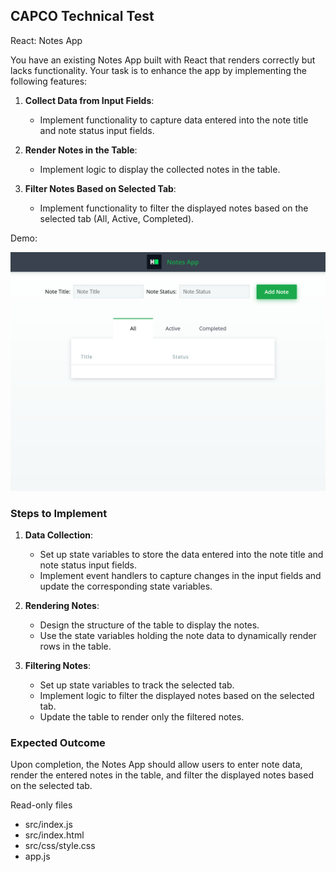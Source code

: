## CAPCO Technical Test

React: Notes App

You have an existing Notes App built with React that renders correctly but lacks functionality. Your task is to enhance the app by implementing the following features:

1. **Collect Data from Input Fields**:
   - Implement functionality to capture data entered into the note title and note status input fields.

2. **Render Notes in the Table**:
   - Implement logic to display the collected notes in the table.

3. **Filter Notes Based on Selected Tab**:
   - Implement functionality to filter the displayed notes based on the selected tab (All, Active, Completed).

Demo: 
  
![notes app](react.png)

### Steps to Implement

1. **Data Collection**:
   - Set up state variables to store the data entered into the note title and note status input fields.
   - Implement event handlers to capture changes in the input fields and update the corresponding state variables.

2. **Rendering Notes**:
   - Design the structure of the table to display the notes.
   - Use the state variables holding the note data to dynamically render rows in the table.

3. **Filtering Notes**:
   - Set up state variables to track the selected tab.
   - Implement logic to filter the displayed notes based on the selected tab.
   - Update the table to render only the filtered notes.

### Expected Outcome

Upon completion, the Notes App should allow users to enter note data, render the entered notes in the table, and filter the displayed notes based on the selected tab.

Read-only files

 - src/index.js
 - src/index.html
 - src/css/style.css
 - app.js

